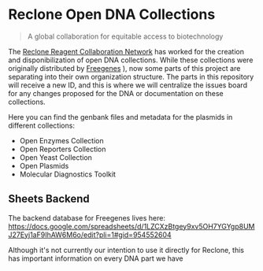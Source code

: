 # Reclone Open DNA Collections

> A global collaboration for equitable access to biotechnology

The [Reclone Reagent Collaboration Network](https://reclone.org) has worked for the creation and disponibilization of open DNA collections. While these collections were originally distributed by [Freegenes](https://stanford.freegenes.org)
), now some parts of this project are separating into their own organization structure. The parts in this repository will receive a new ID, and this is where we will centralize the issues board for any changes proposed for the DNA or documentation on these collections.

Here you can find the genbank files and metadata for the plasmids in different collections:
- Open Enzymes Collection
- Open Reporters Collection
- Open Yeast Collection
- Open Plasmids
- Molecular Diagnostics Toolkit

## Sheets Backend

The backend database for Freegenes lives here: https://docs.google.com/spreadsheets/d/1LZCXzBtgey9xv5OH7YGYgp8UMJ27Eyj1aF9IhAW6M6o/edit?pli=1#gid=954552604

Although it's not currently our intention to use it directly for Reclone, this has important information on every DNA part we have
